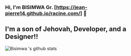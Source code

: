 ### Hi, I'm BISIMWA Gr. [https://jean-pierre14.github.io/racine.com/] 👋

## I'm a son of Jehovah, Developer, and a Designer!!

![Bisimwa 's github stats](https://github-readme-stats.vercel.app/api?username=Jean-pierre14&show_icons=true&hide_border=true)

